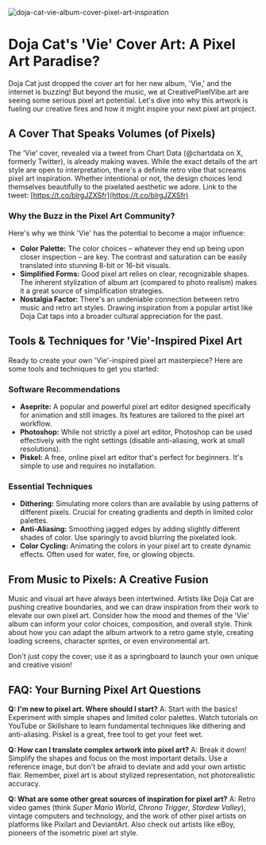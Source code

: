 ![doja-cat-vie-album-cover-pixel-art-inspiration](https://images.pexels.com/photos/30869001/pexels-photo-30869001.jpeg?auto=compress&cs=tinysrgb&fit=crop&h=627&w=1200)

# Doja Cat's 'Vie' Cover Art: A Pixel Art Paradise? 

Doja Cat just dropped the cover art for her new album, 'Vie,' and the internet is buzzing! But beyond the music, we at CreativePixelVibe.art are seeing some serious pixel art potential. Let's dive into why this artwork is fueling our creative fires and how it might inspire your next pixel art project.

## A Cover That Speaks Volumes (of Pixels)

The 'Vie' cover, revealed via a tweet from Chart Data (@chartdata on X, formerly Twitter), is already making waves. While the exact details of the art style are open to interpretation, there's a definite retro vibe that screams pixel art inspiration. Whether intentional or not, the design choices lend themselves beautifully to the pixelated aesthetic we adore. Link to the tweet: [https://t.co/blrgJZXSfr](https://t.co/blrgJZXSfr)

### Why the Buzz in the Pixel Art Community?

Here's why we think 'Vie' has the potential to become a major influence:

*   **Color Palette:** The color choices – whatever they end up being upon closer inspection – are key. The contrast and saturation can be easily translated into stunning 8-bit or 16-bit visuals.
*   **Simplified Forms:** Good pixel art relies on clear, recognizable shapes. The inherent stylization of album art (compared to photo realism) makes it a great source of simplification strategies.
*   **Nostalgia Factor:** There's an undeniable connection between retro music and retro art styles. Drawing inspiration from a popular artist like Doja Cat taps into a broader cultural appreciation for the past.

## Tools & Techniques for 'Vie'-Inspired Pixel Art

Ready to create your own 'Vie'-inspired pixel art masterpiece? Here are some tools and techniques to get you started:

### Software Recommendations

*   **Aseprite:** A popular and powerful pixel art editor designed specifically for animation and still images. Its features are tailored to the pixel art workflow.
*   **Photoshop:** While not strictly a pixel art editor, Photoshop can be used effectively with the right settings (disable anti-aliasing, work at small resolutions).
*   **Piskel:** A free, online pixel art editor that's perfect for beginners. It's simple to use and requires no installation.

### Essential Techniques

*   **Dithering:** Simulating more colors than are available by using patterns of different pixels. Crucial for creating gradients and depth in limited color palettes.
*   **Anti-Aliasing:** Smoothing jagged edges by adding slightly different shades of color. Use sparingly to avoid blurring the pixelated look.
*   **Color Cycling:** Animating the colors in your pixel art to create dynamic effects. Often used for water, fire, or glowing objects.

## From Music to Pixels: A Creative Fusion

Music and visual art have always been intertwined. Artists like Doja Cat are pushing creative boundaries, and we can draw inspiration from their work to elevate our own pixel art. Consider how the mood and themes of the 'Vie' album can inform your color choices, composition, and overall style. Think about how you can adapt the album artwork to a retro game style, creating loading screens, character sprites, or even environmental art.

Don't just copy the cover; use it as a springboard to launch your own unique and creative vision!

## FAQ: Your Burning Pixel Art Questions

**Q: I'm new to pixel art. Where should I start?**
A: Start with the basics! Experiment with simple shapes and limited color palettes. Watch tutorials on YouTube or Skillshare to learn fundamental techniques like dithering and anti-aliasing. Piskel is a great, free tool to get your feet wet.

**Q: How can I translate complex artwork into pixel art?**
A: Break it down! Simplify the shapes and focus on the most important details. Use a reference image, but don't be afraid to deviate and add your own artistic flair. Remember, pixel art is about stylized representation, not photorealistic accuracy.

**Q: What are some other great sources of inspiration for pixel art?**
A: Retro video games (think *Super Mario World*, *Chrono Trigger*, *Stardew Valley*), vintage computers and technology, and the work of other pixel artists on platforms like Pixilart and DeviantArt. Also check out artists like eBoy, pioneers of the isometric pixel art style.
